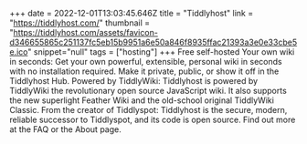 +++
date = 2022-12-01T13:03:45.646Z
title = "Tiddlyhost"
link = "https://tiddlyhost.com/"
thumbnail = "https://tiddlyhost.com/assets/favicon-d346655865c251137fc5eb15b9951a6e50a846f8935ffac21393a3e0e33cbe5e.ico"
snippet="null"
tags = ["hosting"]
+++
Free self-hosted
Your own wiki in seconds: Get your own powerful, extensible, personal wiki in seconds with no installation required. Make it private, public, or show it off in the Tiddlyhost Hub.
Powered by TiddlyWiki: Tiddlyhost is powered by TiddlyWiki the revolutionary open source JavaScript wiki. It also supports the new superlight Feather Wiki and the old-school original TiddlyWiki Classic.
From the creator of Tiddlyspot: Tiddlyhost is the secure, modern, reliable successor to Tiddlyspot, and its code is open source. Find out more at the FAQ or the About page.
